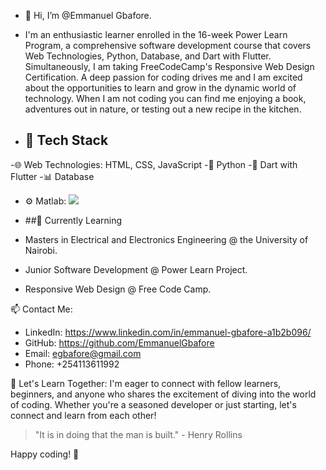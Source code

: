 - 👋 Hi, I’m @Emmanuel Gbafore.
- I'm an enthusiastic learner enrolled in the 16-week Power Learn Program, a comprehensive software development course that covers Web Technologies, Python, Database, and Dart with Flutter. Simultaneously, I am taking FreeCodeCamp's Responsive Web Design Certification. A deep passion for coding drives me and I am excited about the opportunities to learn and grow in the dynamic world of technology. When I am not coding you can find me enjoying a book, adventures out in nature, or testing out a new recipe in the kitchen.

- ## 🚀 Tech Stack
-🌐 Web Technologies: HTML, CSS, JavaScript
-🐍 Python
-📱 Dart with Flutter
-📊 Database
- ⚙️ Matlab: <img src="https://img.icons8.com/color/48/000000/matlab.png"/>


- ##🌱 Currently Learning
- Masters in Electrical and Electronics Engineering @ the University of Nairobi.
- Junior Software Development @ Power Learn Project.
- Responsive Web Design @ Free Code Camp.

📫 Contact Me:
- LinkedIn: https://www.linkedin.com/in/emmanuel-gbafore-a1b2b096/
- GitHub: https://github.com/EmmanuelGbafore
- Email: egbafore@gmail.com
- Phone: +254113611992

🤝 Let's Learn Together:
I'm eager to connect with fellow learners, beginners, and anyone who shares the excitement of diving into the world of coding. Whether you're a seasoned developer or just starting, let's connect and learn from each other!

> "It is in doing that the man is built." - Henry Rollins

Happy coding! 🚀

<!---
Emmanuel Gbafore/Emmanuel Gbafore is a ✨ special ✨ repository because its `README.md` (this file) appears on your GitHub profile.
You can click the Preview link to take a look at your changes.
--->
